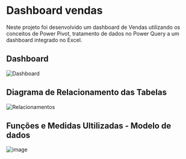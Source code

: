 # Dashboard vendas

Neste projeto foi desenvolvido um dashboard de Vendas utilizando os conceitos de Power Pivot, tratamento de dados no Power Query a um dashboard integrado no Excel.

## Dashboard
![Dashboard](https://github.com/pmachadocode/dashboard_vendas/assets/49794067/70cc5619-f013-41ae-9a2a-2c840a114b2d)

## Diagrama de Relacionamento das Tabelas

![Relacionamentos](https://github.com/pmachadocode/dashboard_vendas/assets/49794067/f9b0d594-0ac6-4b78-b7ed-eef9c4008b99)

## Funções e Medidas Ultilizadas - Modelo de dados

![image](https://github.com/pmachadocode/dashboard_vendas/assets/49794067/0cb9b87a-18b1-4b68-8a06-9cb2d7307d51)





